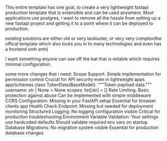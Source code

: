 This entire template has one goal, to create a very lightweight fastapi production template that is extensible and can be used anywhere. Most applications use postgres, i want to remove all the hassle from setting up a new fastapi project and getting it to a point where it can be deployed to production.

existing solutions are either old or very lackluster, or very very complex(the offical template which also locks you in to many technologies and even has a frontend smh smh)

I want something anyone can use off the bat that is reliable which requires minimal configuration. 


some more changes that i need:
Scope Support:
Simple implementation for permission control
Crucial for API security even in lightweight apps
app/schemas
class TokenData(BaseModel):
    """Token payload data."""
    username: str | None = None
    scopes: list[str] = []
Rate Limiting:
Basic protection against abuse
Can be implemented with simple middleware
CORS Configuration:
Missing in your FastAPI setup
Essential for browser clients
app
Health Check Endpoint:
Missing but needed for deployment monitoring
Structured Logging:
No logging configuration visible
Critical for production troubleshooting
Environment Variable Validation:
Your settings use hardcoded defaults
Should validate required env vars on startup
Database Migrations:
No migration system visible
Essential for production database changes
